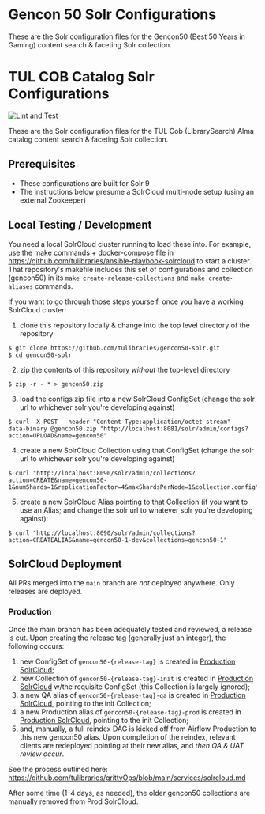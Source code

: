 # Gencon 50 Solr Configurations

These are the Solr configuration files for the Gencon50 (Best 50 Years in Gaming) content search & faceting Solr collection.
# TUL COB Catalog Solr Configurations
[![Lint and Test](https://github.com/tulibraries/gencon50-solr/actions/workflows/lint-test.yml/badge.svg)](https://github.com/tulibraries/gencon50-solr/actions/workflows/lint-test.yml)

These are the Solr configuration files for the TUL Cob (LibrarySearch) Alma catalog content search & faceting Solr collection.

## Prerequisites

- These configurations are built for Solr 9
- The instructions below presume a SolrCloud multi-node setup (using an external Zookeeper)

## Local Testing / Development

You need a local SolrCloud cluster running to load these into. For example, use the make commands + docker-compose file in https://github.com/tulibraries/ansible-playbook-solrcloud to start a cluster. That repository's makefile includes this set of configurations and collection (gencon50) in its `make create-release-collections` and `make create-aliases` commands.

If you want to go through those steps yourself, once you have a working SolrCloud cluster:

1. clone this repository locally & change into the top level directory of the repository

```
$ git clone https://github.com/tulibraries/gencon50-solr.git
$ cd gencon50-solr
```

2. zip the contents of this repository *without* the top-level directory

```
$ zip -r - * > gencon50.zip
```

3. load the configs zip file into a new SolrCloud ConfigSet (change the solr url to whichever solr you're developing against)

```
$ curl -X POST --header "Content-Type:application/octet-stream" --data-binary @gencon50.zip "http://localhost:8081/solr/admin/configs?action=UPLOAD&name=gencon50"
```

4. create a new SolrCloud Collection using that ConfigSet (change the solr url to whichever solr you're developing against)

```
$ curl "http://localhost:8090/solr/admin/collections?action=CREATE&name=gencon50-1&numShards=1&replicationFactor=4&maxShardsPerNode=1&collection.configName=gencon50"
```

5. create a new SolrCloud Alias pointing to that Collection (if you want to use an Alias; and change the solr url to whatever solr you're developing against):

```
$ curl "http://localhost:8090/solr/admin/collections?action=CREATEALIAS&name=gencon50-1-dev&collections=gencon50-1"
```

## SolrCloud Deployment

All PRs merged into the `main` branch are _not_ deployed anywhere. Only releases are deployed.

### Production

Once the main branch has been adequately tested and reviewed, a release is cut. Upon creating the release tag (generally just an integer), the following occurs:
1. new ConfigSet of `gencon50-{release-tag}` is created in [Production SolrCloud](https://solrcloud-rocky9.tul-infra.page);
2. new Collection of `gencon50-{release-tag}-init` is created in [Production SolrCloud](https://solrcloud-rocky9.tul-infra.page) w/the requisite ConfigSet (this Collection is largely ignored);
3. a new QA alias of `gencon50-{release-tag}-qa` is created in [Production SolrCloud](https://solrcloud-rocky9.tul-infra.page), pointing to the init Collection;
3. a new Production alias of `gencon50-{release-tag}-prod` is created in [Production SolrCloud](https://solrcloud-rocky9.tul-infra.page), pointing to the init Collection;
4. and, manually, a full reindex DAG is kicked off from Airflow Production to this new gencon50 alias. Upon completion of the reindex, relevant clients are redeployed pointing at their new alias, and *then QA & UAT review occur*.

See the process outlined here: https://github.com/tulibraries/grittyOps/blob/main/services/solrcloud.md

After some time (1-4 days, as needed), the older gencon50 collections are manually removed from Prod SolrCloud.

